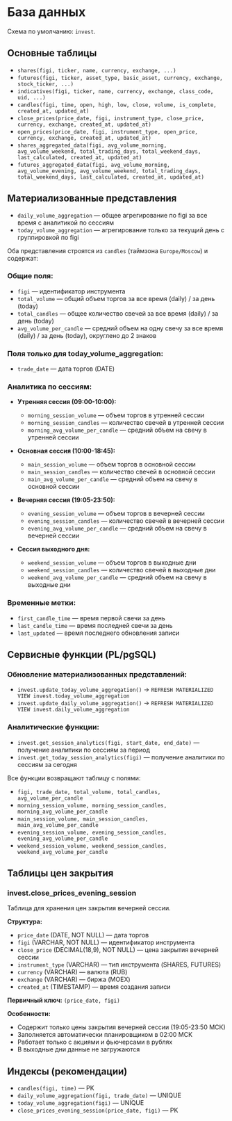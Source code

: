 # База данных

Схема по умолчанию: `invest`.

## Основные таблицы
- `shares(figi, ticker, name, currency, exchange, ...)`
- `futures(figi, ticker, asset_type, basic_asset, currency, exchange, stock_ticker, ...)`
- `indicatives(figi, ticker, name, currency, exchange, class_code, uid, ...)`
- `candles(figi, time, open, high, low, close, volume, is_complete, created_at, updated_at)`
- `close_prices(price_date, figi, instrument_type, close_price, currency, exchange, created_at, updated_at)`
- `open_prices(price_date, figi, instrument_type, open_price, currency, exchange, created_at, updated_at)`
- `shares_aggregated_data(figi, avg_volume_morning, avg_volume_weekend, total_trading_days, total_weekend_days, last_calculated, created_at, updated_at)`
- `futures_aggregated_data(figi, avg_volume_morning, avg_volume_evening, avg_volume_weekend, total_trading_days, total_weekend_days, last_calculated, created_at, updated_at)`

## Материализованные представления
- `daily_volume_aggregation` — общее агрегирование по figi за все время с аналитикой по сессиям
- `today_volume_aggregation` — агрегирование только за текущий день с группировкой по figi

Оба представления строятся из `candles` (таймзона `Europe/Moscow`) и содержат:

### Общие поля:
- `figi` — идентификатор инструмента
- `total_volume` — общий объем торгов за все время (daily) / за день (today)
- `total_candles` — общее количество свечей за все время (daily) / за день (today)
- `avg_volume_per_candle` — средний объем на одну свечу за все время (daily) / за день (today), округлено до 2 знаков

### Поля только для today_volume_aggregation:
- `trade_date` — дата торгов (DATE)

### Аналитика по сессиям:
- **Утренняя сессия (09:00-10:00):**
  - `morning_session_volume` — объем торгов в утренней сессии
  - `morning_session_candles` — количество свечей в утренней сессии
  - `morning_avg_volume_per_candle` — средний объем на свечу в утренней сессии

- **Основная сессия (10:00-18:45):**
  - `main_session_volume` — объем торгов в основной сессии
  - `main_session_candles` — количество свечей в основной сессии
  - `main_avg_volume_per_candle` — средний объем на свечу в основной сессии

- **Вечерняя сессия (19:05-23:50):**
  - `evening_session_volume` — объем торгов в вечерней сессии
  - `evening_session_candles` — количество свечей в вечерней сессии
  - `evening_avg_volume_per_candle` — средний объем на свечу в вечерней сессии

- **Сессия выходного дня:**
  - `weekend_session_volume` — объем торгов в выходные дни
  - `weekend_session_candles` — количество свечей в выходные дни
  - `weekend_avg_volume_per_candle` — средний объем на свечу в выходные дни

### Временные метки:
- `first_candle_time` — время первой свечи за день
- `last_candle_time` — время последней свечи за день
- `last_updated` — время последнего обновления записи

## Сервисные функции (PL/pgSQL)

### Обновление материализованных представлений:
- `invest.update_today_volume_aggregation()` → `REFRESH MATERIALIZED VIEW invest.today_volume_aggregation`
- `invest.update_daily_volume_aggregation()` → `REFRESH MATERIALIZED VIEW invest.daily_volume_aggregation`

### Аналитические функции:
- `invest.get_session_analytics(figi, start_date, end_date)` — получение аналитики по сессиям за период
- `invest.get_today_session_analytics(figi)` — получение аналитики по сессиям за сегодня

Все функции возвращают таблицу с полями:
- `figi, trade_date, total_volume, total_candles, avg_volume_per_candle`
- `morning_session_volume, morning_session_candles, morning_avg_volume_per_candle`
- `main_session_volume, main_session_candles, main_avg_volume_per_candle`
- `evening_session_volume, evening_session_candles, evening_avg_volume_per_candle`
- `weekend_session_volume, weekend_session_candles, weekend_avg_volume_per_candle`

## Таблицы цен закрытия

### invest.close_prices_evening_session
Таблица для хранения цен закрытия вечерней сессии.

**Структура:**
- `price_date` (DATE, NOT NULL) — дата торгов
- `figi` (VARCHAR, NOT NULL) — идентификатор инструмента
- `close_price` (DECIMAL(18,9), NOT NULL) — цена закрытия вечерней сессии
- `instrument_type` (VARCHAR) — тип инструмента (SHARES, FUTURES)
- `currency` (VARCHAR) — валюта (RUB)
- `exchange` (VARCHAR) — биржа (MOEX)
- `created_at` (TIMESTAMP) — время создания записи

**Первичный ключ:** `(price_date, figi)`

**Особенности:**
- Содержит только цены закрытия вечерней сессии (19:05-23:50 МСК)
- Заполняется автоматически планировщиком в 02:00 МСК
- Работает только с акциями и фьючерсами в рублях
- В выходные дни данные не загружаются

## Индексы (рекомендации)
- `candles(figi, time)` — PK
- `daily_volume_aggregation(figi, trade_date)` — UNIQUE
- `today_volume_aggregation(figi)` — UNIQUE
- `close_prices_evening_session(price_date, figi)` — PK
